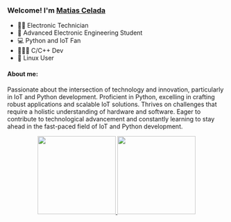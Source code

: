### Welcome! I'm [Matias Celada](https://www.linkedin.com/in/matiascelada/)

- 👨‍🎓 Electronic Technician
- 🏫 Advanced Electronic Engineering Student
- 💻 Python and IoT Fan
- 👨🏻‍💻 C/C++ Dev
- 🐧 Linux User

#### About me:
 Passionate about the intersection of technology and innovation, particularly in IoT and Python development. Proficient in Python, excelling in crafting robust applications and scalable IoT solutions. Thrives on challenges that require a holistic understanding of hardware and software. Eager to contribute to technological advancement and constantly learning to stay ahead in the fast-paced field of IoT and Python development.


<p align="center">
<a href="https://github.com/MCelada">
  <img height="180em" src="https://github-readme-stats-eight-theta.vercel.app/api?username=ArisGuimera&show_icons=true&theme=algolia&include_all_commits=true&count_private=true"/>
  <img height="180em" src="https://github-readme-stats-eight-theta.vercel.app/api/top-langs/?username=ArisGuimera&layout=compact&langs_count=8&theme=algolia"/>
</a>
</p>
